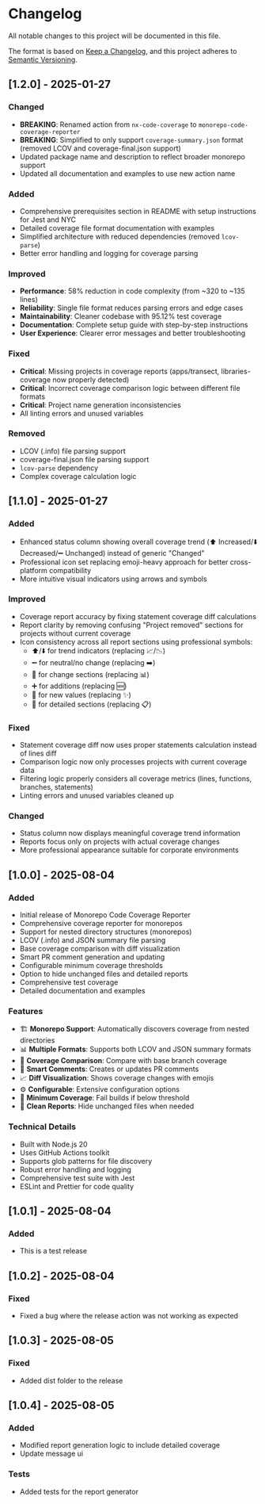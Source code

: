# Changelog

All notable changes to this project will be documented in this file.

The format is based on [Keep a Changelog](https://keepachangelog.com/en/1.0.0/),
and this project adheres to [Semantic Versioning](https://semver.org/spec/v2.0.0.html).

## [1.2.0] - 2025-01-27

### Changed

- **BREAKING**: Renamed action from `nx-code-coverage` to `monorepo-code-coverage-reporter`
- **BREAKING**: Simplified to only support `coverage-summary.json` format (removed LCOV and coverage-final.json support)
- Updated package name and description to reflect broader monorepo support
- Updated all documentation and examples to use new action name

### Added

- Comprehensive prerequisites section in README with setup instructions for Jest and NYC
- Detailed coverage file format documentation with examples
- Simplified architecture with reduced dependencies (removed `lcov-parse`)
- Better error handling and logging for coverage parsing

### Improved

- **Performance**: 58% reduction in code complexity (from ~320 to ~135 lines)
- **Reliability**: Single file format reduces parsing errors and edge cases
- **Maintainability**: Cleaner codebase with 95.12% test coverage
- **Documentation**: Complete setup guide with step-by-step instructions
- **User Experience**: Clearer error messages and better troubleshooting

### Fixed

- **Critical**: Missing projects in coverage reports (apps/transect, libraries-coverage now properly detected)
- **Critical**: Incorrect coverage comparison logic between different file formats
- **Critical**: Project name generation inconsistencies
- All linting errors and unused variables

### Removed

- LCOV (.info) file parsing support
- coverage-final.json file parsing support
- `lcov-parse` dependency
- Complex coverage calculation logic

## [1.1.0] - 2025-01-27

### Added

- Enhanced status column showing overall coverage trend (⬆️ Increased/⬇️ Decreased/➖ Unchanged) instead of generic "Changed"
- Professional icon set replacing emoji-heavy approach for better cross-platform compatibility
- More intuitive visual indicators using arrows and symbols

### Improved

- Coverage report accuracy by fixing statement coverage diff calculations
- Report clarity by removing confusing "Project removed" sections for projects without current coverage
- Icon consistency across all report sections using professional symbols:
  - ⬆️/⬇️ for trend indicators (replacing 📈/📉)
  - ➖ for neutral/no change (replacing ➡️)
  - 🔄 for change sections (replacing 📊)
  - ➕ for additions (replacing 🆕)
  - 🔹 for new values (replacing ✨)
  - 📑 for detailed sections (replacing 📋)

### Fixed

- Statement coverage diff now uses proper statements calculation instead of lines diff
- Comparison logic now only processes projects with current coverage data
- Filtering logic properly considers all coverage metrics (lines, functions, branches, statements)
- Linting errors and unused variables cleaned up

### Changed

- Status column now displays meaningful coverage trend information
- Reports focus only on projects with actual coverage changes
- More professional appearance suitable for corporate environments

## [1.0.0] - 2025-08-04

### Added

- Initial release of Monorepo Code Coverage Reporter
- Comprehensive coverage reporter for monorepos
- Support for nested directory structures (monorepos)
- LCOV (.info) and JSON summary file parsing
- Base coverage comparison with diff visualization
- Smart PR comment generation and updating
- Configurable minimum coverage thresholds
- Option to hide unchanged files and detailed reports
- Comprehensive test coverage
- Detailed documentation and examples

### Features

- 🏗️ **Monorepo Support**: Automatically discovers coverage from nested directories
- 📊 **Multiple Formats**: Supports both LCOV and JSON summary formats
- 🔄 **Coverage Comparison**: Compare with base branch coverage
- 💬 **Smart Comments**: Creates or updates PR comments
- 📈 **Diff Visualization**: Shows coverage changes with emojis
- ⚙️ **Configurable**: Extensive configuration options
- 🎯 **Minimum Coverage**: Fail builds if below threshold
- 🧹 **Clean Reports**: Hide unchanged files when needed

### Technical Details

- Built with Node.js 20
- Uses GitHub Actions toolkit
- Supports glob patterns for file discovery
- Robust error handling and logging
- Comprehensive test suite with Jest
- ESLint and Prettier for code quality

## [1.0.1] - 2025-08-04

### Added

- This is a test release

## [1.0.2] - 2025-08-04

### Fixed

- Fixed a bug where the release action was not working as expected

## [1.0.3] - 2025-08-05

### Fixed

- Added dist folder to the release

## [1.0.4] - 2025-08-05

### Added

- Modified report generation logic to include detailed coverage
- Update message ui

### Tests

- Added tests for the report generator
